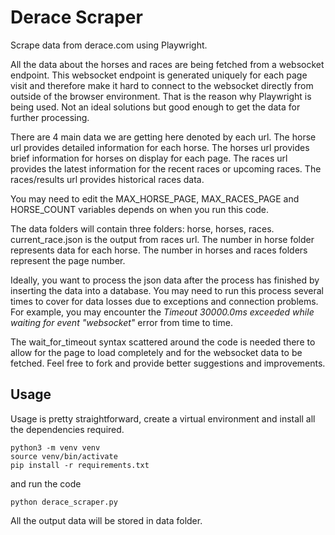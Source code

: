 # Derace Scraper

Scrape data from derace.com using Playwright.

All the data about the horses and races are being fetched from a websocket endpoint. This websocket endpoint is generated uniquely for each page visit and therefore make it hard to connect to the websocket directly from outside of the browser environment. That is the reason why Playwright is being used. Not an ideal solutions but good enough to get the data for further processing.

There are 4 main data we are getting here denoted by each url. The horse url provides detailed information for each horse. The horses url provides brief information for horses on display for each page. The races url provides the latest information for the recent races or upcoming races. The races/results url provides historical races data.

You may need to edit the MAX_HORSE_PAGE, MAX_RACES_PAGE and HORSE_COUNT variables depends on when you run this code.

The data folders will contain three folders: horse, horses, races. current_race.json is the output from races url. The number in horse folder represents data for each horse. The number in horses and races folders represent the page number.

Ideally, you want to process the json data after the process has finished by inserting the data into a database. You may need to run this process several times to cover for data losses due to exceptions and connection problems. For example, you may encounter the *Timeout 30000.0ms exceeded while waiting for event "websocket"* error from time to time.

The wait_for_timeout syntax scattered around the code is needed there to allow for the page to load completely and for the websocket data to be fetched. Feel free to fork and provide better suggestions and improvements.


## Usage

Usage is pretty straightforward, create a virtual environment and install all the dependencies required.

```
python3 -m venv venv
source venv/bin/activate
pip install -r requirements.txt
```

and run the code

```
python derace_scraper.py
```

All the output data will be stored in data folder.
